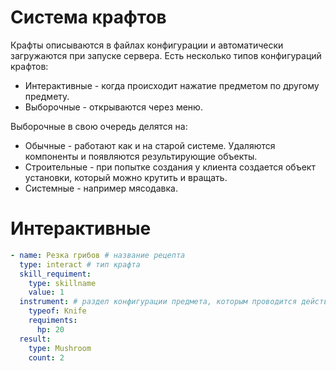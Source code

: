 # Система крафтов

Крафты описываются в файлах конфигурации и автоматически загружаются при запуске сервера.
Есть несколько типов конфигураций крафтов:
- Интерактивные - когда происходит нажатие предметом по другому предмету.
- Выборочные - открываются через меню.

Выборочные в свою очередь делятся на:
- Обычные - работают как и на старой системе. Удаляются компоненты и появляются результирующие объекты.
- Строительные - при попытке создания у клиента создается объект установки, который можно крутить и вращать.
- Системные - например мясодавка.

# Интерактивные

```yml
- name: Резка грибов # название рецепта
  type: interact # тип крафта
  skill_requiment:
    type: skillname
    value: 1
  instrument: # раздел конфигурации предмета, которым проводится действие
    typeof: Knife
    requiments:
      hp: 20
  result:
    type: Mushroom
    count: 2
```